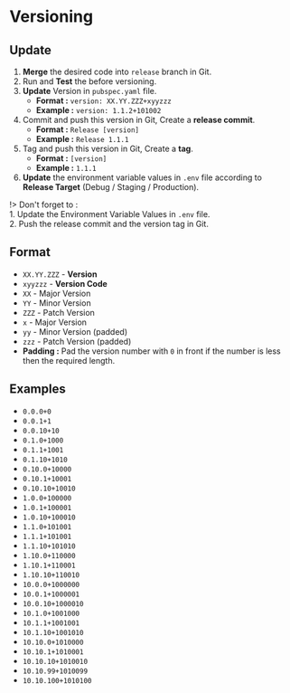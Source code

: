 # Versioning

## Update

1. **Merge** the desired code into `release` branch in Git.
1. Run and **Test** the before versioning.
1. **Update** Version in `pubspec.yaml` file. <br/>
    - **Format :** `version: XX.YY.ZZZ+xyyzzz`
    - **Example :** `version: 1.1.2+101002`
1. Commit and push this version in Git, Create a **release commit**. <br />
    - **Format :** `Release [version]`
    - **Example :** `Release 1.1.1`
1. Tag and push this version in Git, Create a **tag**. <br />
    - **Format :** `[version]`
    - **Example :** `1.1.1`
1. **Update** the environment variable values in `.env` file according to **Release Target** (Debug / Staging / Production).

!> Don't forget to :<br>1. Update the Environment Variable Values in `.env` file.<br>2. Push the release commit and the version tag in Git.<br>

## Format

-   `XX.YY.ZZZ` - **Version**
-   `xyyzzz` - **Version Code**
-   `XX` - Major Version
-   `YY` - Minor Version
-   `ZZZ` - Patch Version
-   `x` - Major Version
-   `yy` - Minor Version (padded)
-   `zzz` - Patch Version (padded)
-   **Padding :** Pad the version number with `0` in front if the number is less then the required length.<br/>

## Examples

-   `0.0.0+0`
-   `0.0.1+1`
-   `0.0.10+10`
-   `0.1.0+1000`
-   `0.1.1+1001`
-   `0.1.10+1010`
-   `0.10.0+10000`
-   `0.10.1+10001`
-   `0.10.10+10010`
-   `1.0.0+100000`
-   `1.0.1+100001`
-   `1.0.10+100010`
-   `1.1.0+101001`
-   `1.1.1+101001`
-   `1.1.10+101010`
-   `1.10.0+110000`
-   `1.10.1+110001`
-   `1.10.10+110010`
-   `10.0.0+1000000`
-   `10.0.1+1000001`
-   `10.0.10+1000010`
-   `10.1.0+1001000`
-   `10.1.1+1001001`
-   `10.1.10+1001010`
-   `10.10.0+1010000`
-   `10.10.1+1010001`
-   `10.10.10+1010010`
-   `10.10.99+1010099`
-   `10.10.100+1010100`
